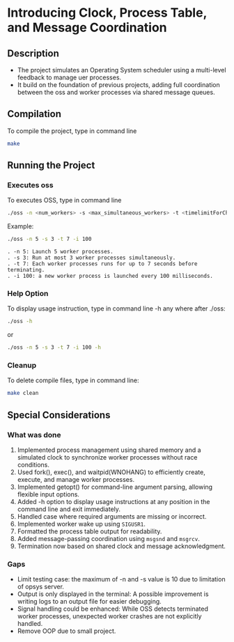 # **Introducing Clock, Process Table, and Message Coordination**

## **Description**

- The project simulates an Operating System scheduler using a multi-level feedback to manage uer processes.
- It build on the foundation of previous projects, adding full coordination between the oss and worker processes via shared message queues.
  
## **Compilation**

To compile the project, type in command line

```sh
make
```

## **Running the Project**

### Executes oss

To executes OSS, type in command line

```sh
./oss -n <num_workers> -s <max_simultaneous_workers> -t <timelimitForChildren> -i <intervalInMsToLaunchChildren>
```

Example:

```sh
./oss -n 5 -s 3 -t 7 -i 100
```

```plaintext
. -n 5: Launch 5 worker processes.
. -s 3: Run at most 3 worker processes simultaneously.
. -t 7: Each worker processes runs for up to 7 seconds before terminating.
. -i 100: a new worker process is launched every 100 milliseconds.
```

### Help Option

To display usage instruction, type in command line -h any where after ./oss:

```sh
./oss -h
```

or

```sh
./oss -n 5 -s 3 -t 7 -i 100 -h
```

### Cleanup

To delete compile files, type in command line:

```sh
make clean
```

## Special Considerations

### What was done

1. Implemented process management using shared memory and a simulated clock to synchronize worker processes without
race conditions.
2. Used fork(), exec(), and waitpid(WNOHANG) to efficiently create, execute, and manage worker processes.
3. Implemented getopt() for command-line argument parsing, allowing flexible input options.
4. Added -h option to display usage instructions at any position in the command line and exit immediately.
5. Handled case where required arguments are missing or incorrect.
6. Implemented worker wake up using `SIGUSR1`.
7. Formatted the process table output for readability.
8. Added message-passing coordination using `msgsnd` and `msgrcv`.
9. Termination now based on shared clock and message acknowledgment.

### Gaps

- Limit testing case: the maximum of  -n and -s value is 10 due to limitation of opsys server.
- Output is only displayed in the terminal: A possible improvement is writing logs to an output file for easier debugging.
- Signal handling could be enhanced: While OSS detects terminated worker processes, unexpected worker crashes are not explicitly handled.
- Remove OOP due to small project.
